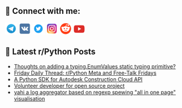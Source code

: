 ## 🔎 Connect with me:
[<img src="https://github.com/bullbesh/bullbesh/blob/main/images/Telegram.png" width="32" height="32" />](https://t.me/bullbesh)
[<img src="https://github.com/bullbesh/bullbesh/blob/main/images/VK.png" width="32" height="32" />](https://vk.com/bullbesh)
[<img src="https://github.com/bullbesh/bullbesh/blob/main/images/Twitter.png" width="32" height="32" />](https://twitter.com/bullbesh1)
[<img src="https://github.com/bullbesh/bullbesh/blob/main/images/Instagram.png" width="32" height="32" />](https://www.instagram.com/bullbesh)
[<img src="https://github.com/bullbesh/bullbesh/blob/main/images/Reddit.png" width="32" height="32" />](https://www.reddit.com/user/bullbesh)
[<img src="https://github.com/bullbesh/bullbesh/blob/main/images/YouTube.png" width="32" height="32" />](https://www.youtube.com/channel/UCtfjRs6uzgq5mfm8S06WTcg)

## 📕 Latest r/Python Posts
<!-- BLOG-POST-LIST:START -->
- [Thoughts on adding a typing.EnumValues static typing primitive?](https://www.reddit.com/r/Python/comments/1k7amvg/thoughts_on_adding_a_typingenumvalues_static/)
- [Friday Daily Thread: r/Python Meta and Free-Talk Fridays](https://www.reddit.com/r/Python/comments/1k779nd/friday_daily_thread_rpython_meta_and_freetalk/)
- [A Python SDK for Autodesk Construction Cloud API](https://www.reddit.com/r/Python/comments/1k72wwh/a_python_sdk_for_autodesk_construction_cloud_api/)
- [Volunteer developer for open source project](https://www.reddit.com/r/Python/comments/1k72w4d/volunteer_developer_for_open_source_project/)
- [yahi a log aggregator based on regexp spewing &quot;all in one page&quot; visualisation](https://www.reddit.com/r/Python/comments/1k70ao5/yahi_a_log_aggregator_based_on_regexp_spewing_all/)
<!-- BLOG-POST-LIST:END -->
